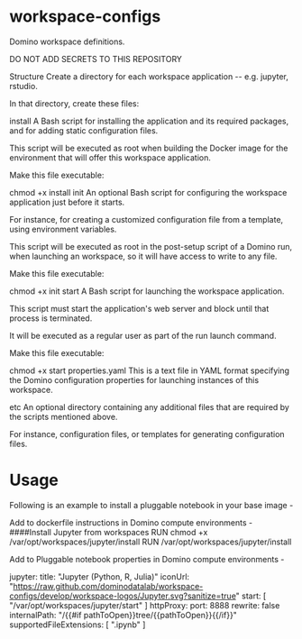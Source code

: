 # workspace-configs

Domino workspace definitions.

DO NOT ADD SECRETS TO THIS REPOSITORY

Structure
Create a directory for each workspace application -- e.g. jupyter, rstudio.

In that directory, create these files:

install
A Bash script for installing the application and its required packages, and for adding static configuration files.

This script will be executed as root when building the Docker image for the environment that will offer this workspace application.

Make this file executable:

chmod +x install
init
An optional Bash script for configuring the workspace application just before it starts.

For instance, for creating a customized configuration file from a template, using environment variables.

This script will be executed as root in the post-setup script of a Domino run, when launching an workspace, so it will have access to write to any file.

Make this file executable:

chmod +x init
start
A Bash script for launching the workspace application.

This script must start the application's web server and block until that process is terminated.

It will be executed as a regular user as part of the run launch command.

Make this file executable:

chmod +x start
properties.yaml
This is a text file in YAML format specifying the Domino configuration properties for launching instances of this workspace.

etc
An optional directory containing any additional files that are required by the scripts mentioned above.

For instance, configuration files, or templates for generating configuration files.

# Usage

Following is an example to install a pluggable notebook in your base image - 

Add to dockerfile instructions in Domino compute environments - 
####Install Jupyter from workspaces
RUN chmod +x /var/opt/workspaces/jupyter/install
RUN /var/opt/workspaces/jupyter/install

Add to Pluggable notebook properties in Domino compute environments - 

jupyter:
  title: "Jupyter (Python, R, Julia)"
  iconUrl: "https://raw.github.com/dominodatalab/workspace-configs/develop/workspace-logos/Jupyter.svg?sanitize=true"
  start: [ "/var/opt/workspaces/jupyter/start" ]
  httpProxy:
    port: 8888
    rewrite: false
    internalPath: "/{{#if pathToOpen}}tree/{{pathToOpen}}{{/if}}"
  supportedFileExtensions: [ ".ipynb" ]


